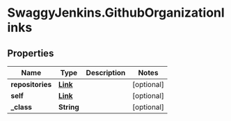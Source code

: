 # SwaggyJenkins.GithubOrganizationlinks

## Properties

Name | Type | Description | Notes
------------ | ------------- | ------------- | -------------
**repositories** | [**Link**](Link.md) |  | [optional] 
**self** | [**Link**](Link.md) |  | [optional] 
**_class** | **String** |  | [optional] 



